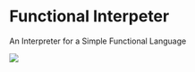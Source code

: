 # Functional Interpeter
An Interpreter for a Simple Functional Language

<img src="https://cdn-images-1.medium.com/max/2600/1*ntgBBkoEipqEHD-NpgAspg.png">
